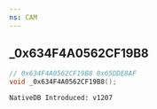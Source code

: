 ```yaml
---
ns: CAM
---
```

## _0x634F4A0562CF19B8

```c
// 0x634F4A0562CF19B8 0x65DDE8AF
void _0x634F4A0562CF19B8();
```

```
NativeDB Introduced: v1207
```

